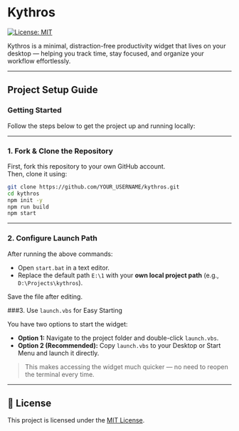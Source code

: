 # Kythros

[![License: MIT](https://img.shields.io/badge/License-MIT-yellow.svg)](https://opensource.org/licenses/MIT)

Kythros is a minimal, distraction-free productivity widget that lives on your desktop — helping you track time, stay focused, and organize your workflow effortlessly.

---

## Project Setup Guide

###  Getting Started

Follow the steps below to get the project up and running locally:

---

###  1. Fork & Clone the Repository

First, fork this repository to your own GitHub account.  
Then, clone it using:

```bash
git clone https://github.com/YOUR_USERNAME/kythros.git
cd kythros
npm init -y
npm run build
npm start

```
---

### 2. Configure Launch Path

After running the above commands:

- Open `start.bat` in a text editor.
- Replace the default path `E:\1` with your **own local project path** (e.g., `D:\Projects\kythros`).
  
Save the file after editing.

###3. Use `launch.vbs` for Easy Starting

You have two options to start the widget:

- **Option 1:** Navigate to the project folder and double-click `launch.vbs`.
- **Option 2 (Recommended):** Copy `launch.vbs` to your Desktop or Start Menu and launch it directly.

> This makes accessing the widget much quicker — no need to reopen the terminal every time.

---

## 📄 License

This project is licensed under the [MIT License](./LICENSE).
